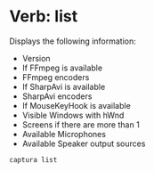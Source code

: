 # Verb: list
Displays the following information:

- Version
- If FFmpeg is available
- FFmpeg encoders
- If SharpAvi is available
- SharpAvi encoders
- If MouseKeyHook is available
- Visible Windows with hWnd
- Screens if there are more than 1
- Available Microphones
- Available Speaker output sources

```
captura list
```
